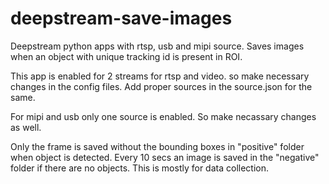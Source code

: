 # deepstream-save-images
Deepstream python apps with rtsp, usb and mipi source. Saves images when an object with unique tracking id is present in ROI.

This app is enabled for 2 streams for rtsp and video. so make necessary changes in the config files. Add proper sources in the source.json for the same.

For mipi and usb only one source is enabled. So make necassary changes as well.

Only the frame is saved without the bounding boxes in "positive" folder when object is detected.
Every 10 secs an image is saved in the "negative" folder if there are no objects. This is mostly for data collection.
